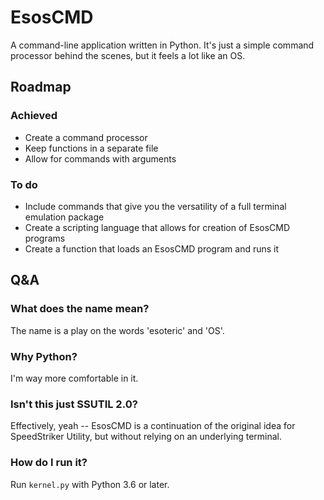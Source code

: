 # EsosCMD
A command-line application written in Python. It's just a simple command processor behind the scenes, but it feels a lot like an OS.

## Roadmap
### Achieved
- Create a command processor
- Keep functions in a separate file
- Allow for commands with arguments
### To do
- Include commands that give you the versatility of a full terminal emulation package
- Create a scripting language that allows for creation of EsosCMD programs
- Create a function that loads an EsosCMD program and runs it

## Q&A
### What does the name mean?
The name is a play on the words 'esoteric' and 'OS'.

### Why Python?
I'm way more comfortable in it.

### Isn't this just SSUTIL 2.0?
Effectively, yeah -- EsosCMD is a continuation of the original idea for SpeedStriker Utility, but without relying on an underlying terminal.

### How do I run it?
Run `kernel.py` with Python 3.6 or later.
